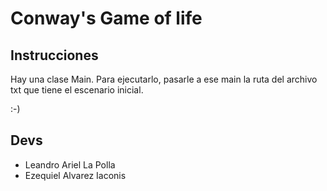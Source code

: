 # Conway's Game of life

## Instrucciones

Hay una clase Main. Para ejecutarlo, pasarle a ese main la ruta del archivo txt que tiene el escenario inicial.

:-)

## Devs

* Leandro Ariel La Polla
* Ezequiel Alvarez Iaconis
